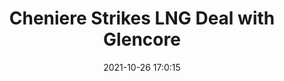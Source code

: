 ---
"title": "Cheniere Strikes LNG Deal with Glencore"
"date": "2021-10-26 17:0:15"
"feed_name": "RIGZONE"
"feed_website": "http://www.rigzone.com/"
"feed_rss": "http://www.rigzone.com/news/rss/rigzone_latest.aspx"
"link": "https://www.rigzone.com/news/cheniere_strikes_lng_deal_with_glencore-26-oct-2021-166822-article/?rss=true"
"source": "None"
"file": "_posts/2021-1-1-158ecf5598db8947e5e7ce8275a5bc5edcd947e6.md"
"accident": "0"
"drilling": "0"
"dead": "0"
"injured": "0"
"arrested": "0"
"place": "unknown place"
"where": "unknown site"
"causes": "unknown"
"place_uri": "unknown place"
---